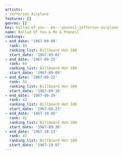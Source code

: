 ```yaml
---
artists:
- Jefferson Airplane
features: []
genres: []
key: ballad-of-you---me---pooneil-jefferson-airplane
name: Ballad Of You & Me & Pooneil
rankings:
- end_date: '1967-09-08'
  rank: 84
  ranking_list: Billboard Hot 100
  start_date: '1967-09-02'
- end_date: '1967-09-15'
  rank: 64
  ranking_list: Billboard Hot 100
  start_date: '1967-09-09'
- end_date: '1967-09-22'
  rank: 54
  ranking_list: Billboard Hot 100
  start_date: '1967-09-16'
- end_date: '1967-09-29'
  rank: 42
  ranking_list: Billboard Hot 100
  start_date: '1967-09-23'
- end_date: '1967-10-06'
  rank: 42
  ranking_list: Billboard Hot 100
  start_date: '1967-09-30'
- end_date: '1967-10-13'
  rank: 47
  ranking_list: Billboard Hot 100
  start_date: '1967-10-07'
---
```



